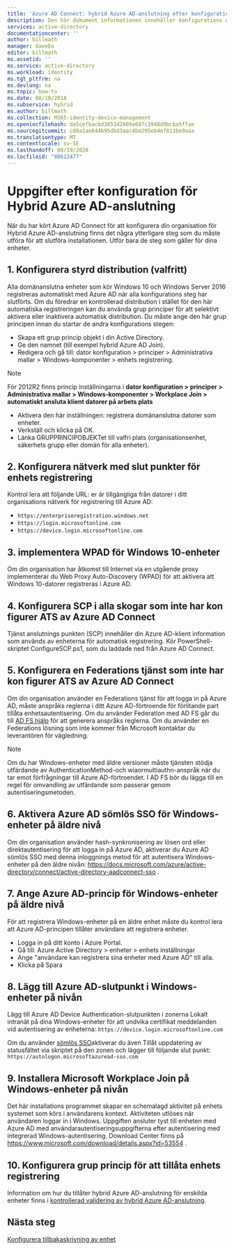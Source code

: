 ```yaml
---
title: 'Azure AD Connect: hybrid Azure AD-anslutning efter konfigurations uppgifter | Microsoft Docs'
description: Den här dokument informationen innehåller konfigurations uppgifter som krävs för att slutföra hybrid Azure AD-anslutningen
services: active-directory
documentationcenter: ''
author: billmath
manager: daveba
editor: billmath
ms.assetid: ''
ms.service: active-directory
ms.workload: identity
ms.tgt_pltfrm: na
ms.devlang: na
ms.topic: how-to
ms.date: 08/10/2018
ms.subservice: hybrid
ms.author: billmath
ms.collection: M365-identity-device-management
ms.openlocfilehash: da5cefbacbd3851d2609a687c1948d9bcba5ffae
ms.sourcegitcommit: cd0a1ae644b95dbd3aac4be295eb4ef811be9aaa
ms.translationtype: MT
ms.contentlocale: sv-SE
ms.lasthandoff: 08/19/2020
ms.locfileid: "88612477"
---
```

# <a name="post-configuration-tasks-for-hybrid-azure-ad-join"></a>Uppgifter efter konfiguration för Hybrid Azure AD-anslutning

När du har kört Azure AD Connect för att konfigurera din organisation för Hybrid Azure AD-anslutning finns det några ytterligare steg som du måste utföra för att slutföra installationen.  Utför bara de steg som gäller för dina enheter.

## <a name="1-configure-controlled-rollout-optional"></a>1. Konfigurera styrd distribution (valfritt)
Alla domänanslutna enheter som kör Windows 10 och Windows Server 2016 registreras automatiskt med Azure AD när alla konfigurations steg har slutförts. Om du föredrar en kontrollerad distribution i stället för den här automatiska registreringen kan du använda grup principer för att selektivt aktivera eller inaktivera automatisk distribution.  Du måste ange den här grup principen innan du startar de andra konfigurations stegen:
* Skapa ett grup princip objekt i din Active Directory.
* Ge den namnet (till exempel hybrid Azure AD Join).
* Redigera och gå till: dator konfiguration > principer > Administrativa mallar > Windows-komponenter > enhets registrering.

>[!NOTE]
>För 2012R2 finns princip inställningarna i **dator konfiguration > principer > Administrativa mallar > Windows-komponenter > Workplace Join > automatiskt ansluta klient datorer på arbets plats**

* Aktivera den här inställningen: registrera domänanslutna datorer som enheter.
* Verkställ och klicka på OK.
* Länka GRUPPRINCIPOBJEKTet till valfri plats (organisationsenhet, säkerhets grupp eller domän för alla enheter).

## <a name="2-configure-network-with-device-registration-endpoints"></a>2. Konfigurera nätverk med slut punkter för enhets registrering
Kontrol lera att följande URL: er är tillgängliga från datorer i ditt organisations nätverk för registrering till Azure AD:

* `https://enterpriseregistration.windows.net`
* `https://login.microsoftonline.com`
* `https://device.login.microsoftonline.com` 

## <a name="3-implement-wpad-for-windows-10-devices"></a>3. implementera WPAD för Windows 10-enheter
Om din organisation har åtkomst till Internet via en utgående proxy implementerar du Web Proxy Auto-Discovery (WPAD) för att aktivera att Windows 10-datorer registreras i Azure AD.

## <a name="4-configure-the-scp-in-any-forests-that-were-not-configured-by-azure-ad-connect"></a>4. Konfigurera SCP i alla skogar som inte har kon figurer ATS av Azure AD Connect 

Tjänst anslutnings punkten (SCP) innehåller din Azure AD-klient information som används av enheterna för automatisk registrering.  Kör PowerShell-skriptet ConfigureSCP.ps1, som du laddade ned från Azure AD Connect.

## <a name="5-configure-any-federation-service-that-was-not-configured-by-azure-ad-connect"></a>5. Konfigurera en Federations tjänst som inte har kon figurer ATS av Azure AD Connect

Om din organisation använder en Federations tjänst för att logga in på Azure AD, måste anspråks reglerna i ditt Azure AD-förtroende för förlitande part tillåta enhetsautentisering. Om du använder Federation med AD FS går du till [AD FS hjälp](https://aka.ms/aadrptclaimrules) för att generera anspråks reglerna. Om du använder en Federations lösning som inte kommer från Microsoft kontaktar du leverantören för vägledning.  

>[!NOTE]
>Om du har Windows-enheter med äldre versioner måste tjänsten stödja utfärdande av AuthenticationMethod-och wiaormultiauthn-anspråk när du tar emot förfrågningar till Azure AD-förtroendet. I AD FS bör du lägga till en regel för omvandling av utfärdande som passerar genom autentiseringsmetoden.

## <a name="6-enable-azure-ad-seamless-sso-for-windows-down-level-devices"></a>6. Aktivera Azure AD sömlös SSO för Windows-enheter på äldre nivå

Om din organisation använder hash-synkronisering av lösen ord eller direktautentisering för att logga in på Azure AD, aktiverar du Azure AD sömlös SSO med denna inloggnings metod för att autentisera Windows-enheter på den äldre nivån:  https://docs.microsoft.com/azure/active-directory/connect/active-directory-aadconnect-sso . 

## <a name="7-set-azure-ad-policy-for-windows-down-level-devices"></a>7. Ange Azure AD-princip för Windows-enheter på äldre nivå

För att registrera Windows-enheter på en äldre enhet måste du kontrol lera att Azure AD-principen tillåter användare att registrera enheter. 

* Logga in på ditt konto i Azure Portal.
* Gå till: Azure Active Directory > enheter > enhets inställningar
* Ange "användare kan registrera sina enheter med Azure AD" till alla.
* Klicka på Spara

## <a name="8-add-azure-ad-endpoint-to-windows-down-level-devices"></a>8. Lägg till Azure AD-slutpunkt i Windows-enheter på nivån

Lägg till Azure AD Device Authentication-slutpunkten i zonerna Lokalt intranät på dina Windows-enheter för att undvika certifikat meddelanden vid autentisering av enheterna: `https://device.login.microsoftonline.com` 

Om du använder [sömlös SSO](how-to-connect-sso.md)aktiverar du även Tillåt uppdatering av statusfältet via skriptet på den zonen och lägger till följande slut punkt: `https://autologon.microsoftazuread-sso.com` 

## <a name="9-install-microsoft-workplace-join-on-windows-down-level-devices"></a>9. Installera Microsoft Workplace Join på Windows-enheter på nivån

Det här installations programmet skapar en schemalagd aktivitet på enhets systemet som körs i användarens kontext. Aktiviteten utlöses när användaren loggar in i Windows. Uppgiften ansluter tyst till enheten med Azure AD med användarautentiseringsuppgifterna efter autentisering med integrerad Windows-autentisering. Download Center finns på https://www.microsoft.com/download/details.aspx?id=53554 . 

## <a name="10-configure-group-policy-to-allow-device-registration"></a>10. Konfigurera grup princip för att tillåta enhets registrering

Information om hur du tillåter hybrid Azure AD-anslutning för enskilda enheter finns i [kontrollerad validering av hybrid Azure AD-anslutning](../devices/hybrid-azuread-join-control.md).

## <a name="next-steps"></a>Nästa steg
[Konfigurera tillbakaskrivning av enhet](how-to-connect-device-writeback.md)
